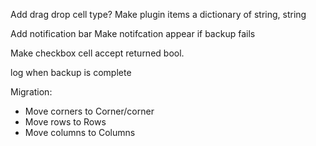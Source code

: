 ﻿Add drag drop cell type?
Make plugin items a dictionary of string, string

Add notification bar
Make notifcation appear if backup fails

Make checkbox cell accept returned bool.



log when backup is complete

Migration:
- Move corners to Corner/corner
- Move rows to Rows
- Move columns to Columns
